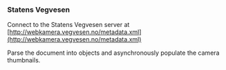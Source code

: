 ### Statens Vegvesen ###

Connect to the Statens Vegvesen server at [http://webkamera.vegvesen.no/metadata.xml](http://webkamera.vegvesen.no/metadata.xml)

Parse the document into objects and asynchronously populate the camera thumbnails.
